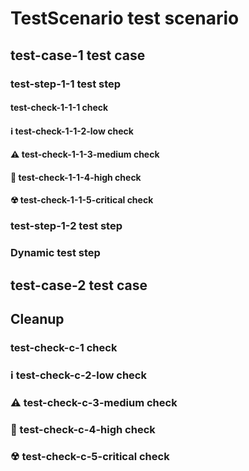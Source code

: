 # TestScenario test scenario

## test-case-1 test case

### test-step-1-1 test step

#### test-check-1-1-1 check

#### ℹ️ test-check-1-1-2-low check

#### ⚠️  test-check-1-1-3-medium check

#### 🛑 test-check-1-1-4-high check

#### ☢ test-check-1-1-5-critical check


### test-step-1-2 test step

### Dynamic test step

## test-case-2 test case

## Cleanup

### test-check-c-1 check

### ℹ️ test-check-c-2-low check

### ⚠️  test-check-c-3-medium check

### 🛑 test-check-c-4-high check

### ☢ test-check-c-5-critical check
